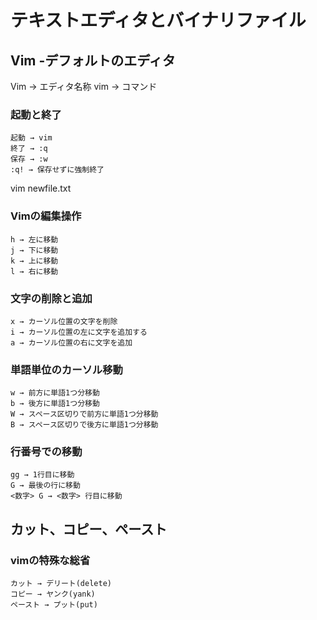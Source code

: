# テキストエディタとバイナリファイル

## Vim -デフォルトのエディタ
Vim → エディタ名称
vim → コマンド

### 起動と終了
    起動 → vim
    終了 → :q
    保存 → :w
    :q! → 保存せずに強制終了
vim newfile.txt

### Vimの編集操作

    h → 左に移動
    j → 下に移動
    k → 上に移動
    l → 右に移動

### 文字の削除と追加
    x → カーソル位置の文字を削除
    i → カーソル位置の左に文字を追加する
    a → カーソル位置の右に文字を追加

### 単語単位のカーソル移動
    w → 前方に単語1つ分移動
    b → 後方に単語1つ分移動
    W → スペース区切りで前方に単語1つ分移動
    B → スペース区切りで後方に単語1つ分移動

### 行番号での移動
    gg → 1行目に移動
    G → 最後の行に移動
    <数字> G → <数字> 行目に移動

## カット、コピー、ペースト

### vimの特殊な総省
    カット → デリート(delete)
    コピー → ヤンク(yank)
    ペースト → プット(put)
